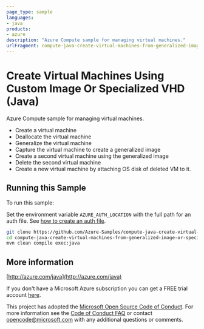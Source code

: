 ```yaml
---
page_type: sample
languages:
- java
products:
- azure
description: "Azure Compute sample for managing virtual machines."
urlFragment: compute-java-create-virtual-machines-from-generalized-image-or-specialized-vhd
---
```


# Create Virtual Machines Using Custom Image Or Specialized VHD (Java)

Azure Compute sample for managing virtual machines.

- Create a virtual machine
- Deallocate the virtual machine
- Generalize the virtual machine
- Capture the virtual machine to create a generalized image
- Create a second virtual machine using the generalized image
- Delete the second virtual machine
- Create a new virtual machine by attaching OS disk of deleted VM to it.
 

## Running this Sample ##

To run this sample:

Set the environment variable `AZURE_AUTH_LOCATION` with the full path for an auth file. See [how to create an auth file](https://github.com/Azure/azure-libraries-for-java/blob/master/AUTH.md).

```bash
git clone https://github.com/Azure-Samples/compute-java-create-virtual-machines-from-generalized-image-or-specialized-vhd.git
cd compute-java-create-virtual-machines-from-generalized-image-or-specialized-vhd
mvn clean compile exec:java
```

## More information ##

[http://azure.com/java](http://azure.com/java)

If you don't have a Microsoft Azure subscription you can get a FREE trial account [here](http://go.microsoft.com/fwlink/?LinkId=330212).

This project has adopted the [Microsoft Open Source Code of Conduct](https://opensource.microsoft.com/codeofconduct/). For more information see the [Code of Conduct FAQ](https://opensource.microsoft.com/codeofconduct/faq/) or contact [opencode@microsoft.com](mailto:opencode@microsoft.com) with any additional questions or comments.
